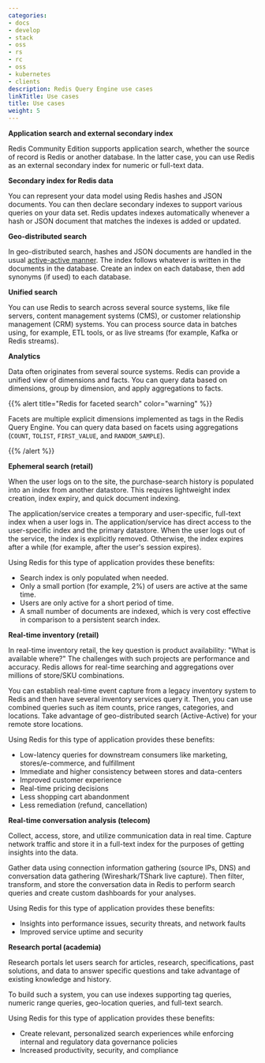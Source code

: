 ```yaml
---
categories:
- docs
- develop
- stack
- oss
- rs
- rc
- oss
- kubernetes
- clients
description: Redis Query Engine use cases
linkTitle: Use cases
title: Use cases
weight: 5
---
```


**Application search and external secondary index** 

Redis Community Edition supports application search, whether the source of record is Redis or another database. In the latter case, you can use Redis as an external secondary index for numeric or full-text data.

**Secondary index for Redis data**

You can represent your data model using Redis hashes and JSON documents. You can then declare secondary indexes to support various queries on your data set. Redis updates indexes automatically whenever a hash or JSON document that matches the indexes is added or updated. 

**Geo-distributed search**

In geo-distributed search, hashes and JSON documents are handled in the usual [active-active manner](https://docs.redis.com/latest/rs/databases/active-active/). The index follows whatever is written in the documents in the database. Create an index on each database, then add synonyms (if used) to each database. 

**Unified search**

You can use Redis to search across several source systems, like file servers, content management systems (CMS), or customer relationship management (CRM) systems. You can process source data in batches using, for example, ETL tools, or as live streams (for example, Kafka or Redis streams). 

**Analytics**

Data often originates from several source systems. Redis can provide a unified view of dimensions and facts. You can query data based on dimensions, group by dimension, and apply aggregations to facts.

{{% alert title="Redis for faceted search" color="warning" %}}
 
Facets are multiple explicit dimensions implemented as tags in the Redis Query Engine. You can query data based on facets using aggregations (`COUNT`, `TOLIST`, `FIRST_VALUE`, and `RANDOM_SAMPLE`).

{{% /alert %}}

**Ephemeral search (retail)**

When the user logs on to the site, the purchase-search history is populated into an index from another datastore. This requires lightweight index creation, index expiry, and quick document indexing.

The application/service creates a temporary and user-specific, full-text index when a user logs in. The application/service has direct access to the user-specific index and the primary datastore. When the user logs out of the service, the index is explicitly removed. Otherwise, the index expires after a while (for example, after the user's session expires). 

Using Redis for this type of application provides these benefits: 

- Search index is only populated when needed. 
- Only a small portion (for example, 2%) of users are active at the same time. 
- Users are only active for a short period of time.
- A small number of documents are indexed, which is very cost effective in comparison to a persistent search index. 

**Real-time inventory (retail)**

In real-time inventory retail, the key question is product availability: "What is available where?" The challenges with such projects are performance and accuracy. Redis allows for real-time searching and aggregations over millions of store/SKU combinations.

You can establish real-time event capture from a legacy inventory system to Redis and then have several inventory services query it. Then, you can use combined queries such as item counts, price ranges, categories, and locations. Take advantage of geo-distributed search (Active-Active) for your remote store locations. 

Using Redis for this type of application provides these benefits: 

- Low-latency queries for downstream consumers like marketing, stores/e-commerce, and fulfillment 
- Immediate and higher consistency between stores and data-centers 
- Improved customer experience 
- Real-time pricing decisions 
- Less shopping cart abandonment 
- Less remediation (refund, cancellation) 

**Real-time conversation analysis (telecom)**

Collect, access, store, and utilize communication data in real time. Capture network traffic and store it in a full-text index for the purposes of getting insights into the data.

Gather data using connection information gathering (source IPs, DNS) and conversation data gathering (Wireshark/TShark live capture). Then filter, transform, and store the conversation data in Redis to perform search queries and create custom dashboards for your analyses.

Using Redis for this type of application provides these benefits: 

- Insights into performance issues, security threats, and network faults 
- Improved service uptime and security 

**Research portal (academia)**

Research portals let users search for articles, research, specifications, past solutions, and data to answer specific questions and take advantage of existing knowledge and history. 

To build such a system, you can use indexes supporting tag queries, numeric range queries, geo-location queries, and full-text search. 

Using Redis for this type of application provides these benefits: 

- Create relevant, personalized search experiences while enforcing internal and regulatory data governance policies 
- Increased productivity, security, and compliance  